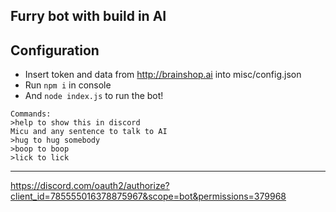 Furry bot with build in AI
-----------------------------------------------------------------
Configuration
-----------------------------------------------------------------
- Insert token and data from http://brainshop.ai into misc/config.json
- Run `npm i` in console
- And `node index.js` to run the bot!
~~~~~~~~~~~~~~~~~~~~~~~~~~~~~~~~~~~~~~~~~~~~~~~~~~~~~~~~~~~~~~~~~
Commands:
>help to show this in discord
Micu and any sentence to talk to AI
>hug to hug somebody
>boop to boop
>lick to lick
~~~~~~~~~~~~~~~~~~~~~~~~~~~~~~~~~~~~~~~~~~~~~~~~~~~~~~~~~~~~~~~~~
-----------------------------------------------------------------
https://discord.com/oauth2/authorize?client_id=785555016378875967&scope=bot&permissions=379968

